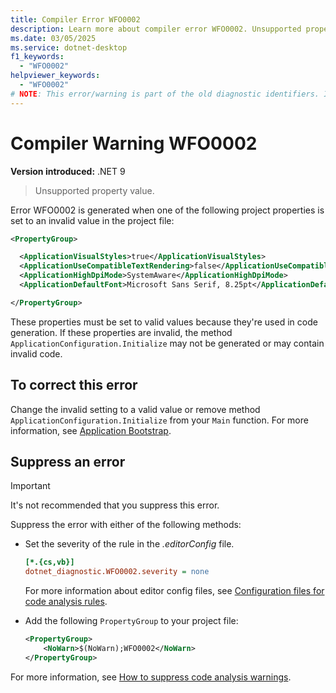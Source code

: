 ```yaml
---
title: Compiler Error WFO0002
description: Learn more about compiler error WFO0002. Unsupported property value on project properties.
ms.date: 03/05/2025
ms.service: dotnet-desktop
f1_keywords:
  - "WFO0002"
helpviewer_keywords:
  - "WFO0002"
# NOTE: This error/warning is part of the old diagnostic identifiers. It's not being maintained.
---
```

# Compiler Warning WFO0002

**Version introduced:** .NET 9

> Unsupported property value.

Error WFO0002 is generated when one of the following project properties is set to an invalid value in the project file:

```xml
<PropertyGroup>

  <ApplicationVisualStyles>true</ApplicationVisualStyles>
  <ApplicationUseCompatibleTextRendering>false</ApplicationUseCompatibleTextRendering>
  <ApplicationHighDpiMode>SystemAware</ApplicationHighDpiMode>
  <ApplicationDefaultFont>Microsoft Sans Serif, 8.25pt</ApplicationDefaultFont>

</PropertyGroup>
```

These properties must be set to valid values because they're used in code generation. If these properties are invalid, the method `ApplicationConfiguration.Initialize` may not be generated or may contain invalid code.

## To correct this error

Change the invalid setting to a valid value or remove method `ApplicationConfiguration.Initialize` from your `Main` function. For more information, see [Application Bootstrap](../whats-new/net60.md#new-application-bootstrap).

## Suppress an error

> [!IMPORTANT]
> It's not recommended that you suppress this error.

Suppress the error with either of the following methods:

- Set the severity of the rule in the _.editorConfig_ file.

  ```ini
  [*.{cs,vb}]
  dotnet_diagnostic.WFO0002.severity = none
  ```

  For more information about editor config files, see [Configuration files for code analysis rules](/dotnet/fundamentals/code-analysis/configuration-files).

- Add the following `PropertyGroup` to your project file:

  ```xml
  <PropertyGroup>
      <NoWarn>$(NoWarn);WFO0002</NoWarn>
  </PropertyGroup>
  ```

For more information, see [How to suppress code analysis warnings](/dotnet/fundamentals/code-analysis/suppress-warnings).
